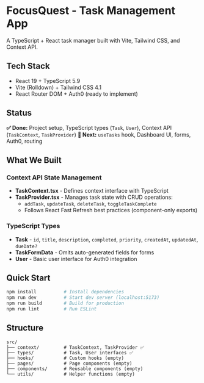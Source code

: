 # FocusQuest - Task Management App

A TypeScript + React task manager built with Vite, Tailwind CSS, and Context API.

## Tech Stack

- React 19 + TypeScript 5.9
- Vite (Rolldown) + Tailwind CSS 4.1
- React Router DOM + Auth0 (ready to implement)

## Status

**✅ Done:** Project setup, TypeScript types (`Task`, `User`), Context API (`TaskContext`, `TaskProvider`)
**🚧 Next:** `useTasks` hook, Dashboard UI, forms, Auth0, routing

## What We Built

### Context API State Management
- **TaskContext.tsx** - Defines context interface with TypeScript
- **TaskProvider.tsx** - Manages task state with CRUD operations:
  - `addTask`, `updateTask`, `deleteTask`, `toggleTaskComplete`
  - Follows React Fast Refresh best practices (component-only exports)

### TypeScript Types
- **Task** - `id`, `title`, `description`, `completed`, `priority`, `createdAt`, `updatedAt`, `dueDate?`
- **TaskFormData** - Omits auto-generated fields for forms
- **User** - Basic user interface for Auth0 integration

## Quick Start

```bash
npm install          # Install dependencies
npm run dev          # Start dev server (localhost:5173)
npm run build        # Build for production
npm run lint         # Run ESLint
```

## Structure

```
src/
├── context/         # TaskContext, TaskProvider ✅
├── types/           # Task, User interfaces ✅
├── hooks/           # Custom hooks (empty)
├── pages/           # Page components (empty)
├── components/      # Reusable components (empty)
└── utils/           # Helper functions (empty)
```
